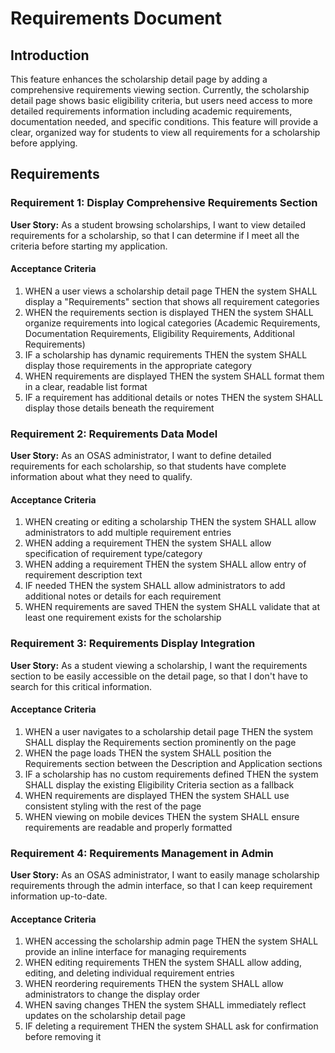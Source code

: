 # Requirements Document

## Introduction

This feature enhances the scholarship detail page by adding a comprehensive requirements viewing section. Currently, the scholarship detail page shows basic eligibility criteria, but users need access to more detailed requirements information including academic requirements, documentation needed, and specific conditions. This feature will provide a clear, organized way for students to view all requirements for a scholarship before applying.

## Requirements

### Requirement 1: Display Comprehensive Requirements Section

**User Story:** As a student browsing scholarships, I want to view detailed requirements for a scholarship, so that I can determine if I meet all the criteria before starting my application.

#### Acceptance Criteria

1. WHEN a user views a scholarship detail page THEN the system SHALL display a "Requirements" section that shows all requirement categories
2. WHEN the requirements section is displayed THEN the system SHALL organize requirements into logical categories (Academic Requirements, Documentation Requirements, Eligibility Requirements, Additional Requirements)
3. IF a scholarship has dynamic requirements THEN the system SHALL display those requirements in the appropriate category
4. WHEN requirements are displayed THEN the system SHALL format them in a clear, readable list format
5. IF a requirement has additional details or notes THEN the system SHALL display those details beneath the requirement

### Requirement 2: Requirements Data Model

**User Story:** As an OSAS administrator, I want to define detailed requirements for each scholarship, so that students have complete information about what they need to qualify.

#### Acceptance Criteria

1. WHEN creating or editing a scholarship THEN the system SHALL allow administrators to add multiple requirement entries
2. WHEN adding a requirement THEN the system SHALL allow specification of requirement type/category
3. WHEN adding a requirement THEN the system SHALL allow entry of requirement description text
4. IF needed THEN the system SHALL allow administrators to add additional notes or details for each requirement
5. WHEN requirements are saved THEN the system SHALL validate that at least one requirement exists for the scholarship

### Requirement 3: Requirements Display Integration

**User Story:** As a student viewing a scholarship, I want the requirements section to be easily accessible on the detail page, so that I don't have to search for this critical information.

#### Acceptance Criteria

1. WHEN a user navigates to a scholarship detail page THEN the system SHALL display the Requirements section prominently on the page
2. WHEN the page loads THEN the system SHALL position the Requirements section between the Description and Application sections
3. IF a scholarship has no custom requirements defined THEN the system SHALL display the existing Eligibility Criteria section as a fallback
4. WHEN requirements are displayed THEN the system SHALL use consistent styling with the rest of the page
5. WHEN viewing on mobile devices THEN the system SHALL ensure requirements are readable and properly formatted

### Requirement 4: Requirements Management in Admin

**User Story:** As an OSAS administrator, I want to easily manage scholarship requirements through the admin interface, so that I can keep requirement information up-to-date.

#### Acceptance Criteria

1. WHEN accessing the scholarship admin page THEN the system SHALL provide an inline interface for managing requirements
2. WHEN editing requirements THEN the system SHALL allow adding, editing, and deleting individual requirement entries
3. WHEN reordering requirements THEN the system SHALL allow administrators to change the display order
4. WHEN saving changes THEN the system SHALL immediately reflect updates on the scholarship detail page
5. IF deleting a requirement THEN the system SHALL ask for confirmation before removing it
